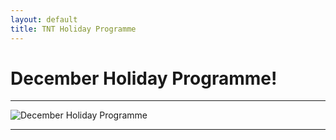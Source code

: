 ```yaml
---
layout: default
title: TNT Holiday Programme
---
```


# December Holiday Programme!

---

![December Holiday Programme](/images/dechol2019.jpg)

---